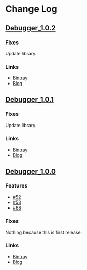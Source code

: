 # Change Log
## [Debugger_1.0.2](https://github.com/TentaShion/AndroidPreparation/releases/tag/Debugger_1.0.2)
### Fixes
Update library.

### Links
* [Bintray](https://bintray.com/shion/maven/work.shion.androidpreparation.debugger/1.0.2)
* [Blog](https://mokumokulog.netlify.app/tech/20200418061320)



## [Debugger_1.0.1](https://github.com/TentaShion/AndroidPreparation/releases/tag/Debugger_1.0.1)
### Fixes
Update library.

### Links
* [Bintray](https://bintray.com/shion/maven/work.shion.androidpreparation.debugger/1.0.1)
* [Blog](https://mokumokulog.netlify.app/tech/20200418061320)



## [Debugger_1.0.0](https://github.com/TentaShion/AndroidPreparation/releases/tag/Debugger_1.0.0)
### Features
* [#52](https://github.com/TentaShion/AndroidPreparation/pull/52)
* [#53](https://github.com/TentaShion/AndroidPreparation/pull/53)
* [#68](https://github.com/TentaShion/AndroidPreparation/pull/68)

### Fixes
Nothing because this is first release.

### Links
* [Bintray](https://bintray.com/shion/maven/work.shion.androidpreparation.debugger/1.0.0)
* [Blog](https://mokumokulog.netlify.app/tech/20200418061320)
